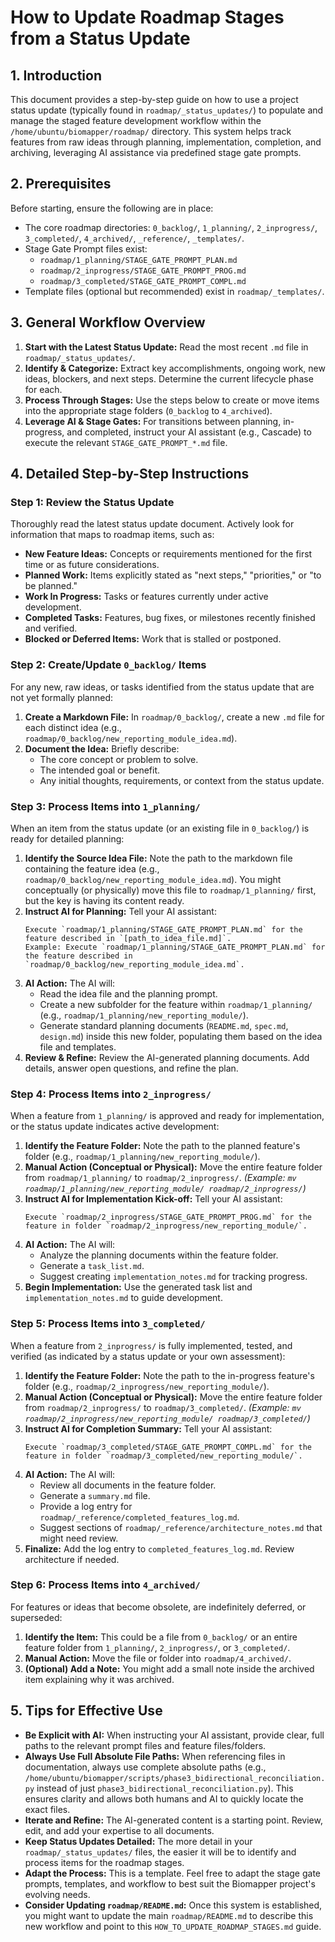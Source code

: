 # How to Update Roadmap Stages from a Status Update

## 1. Introduction

This document provides a step-by-step guide on how to use a project status update (typically found in `roadmap/_status_updates/`) to populate and manage the staged feature development workflow within the `/home/ubuntu/biomapper/roadmap/` directory. This system helps track features from raw ideas through planning, implementation, completion, and archiving, leveraging AI assistance via predefined stage gate prompts.

## 2. Prerequisites

Before starting, ensure the following are in place:

- The core roadmap directories: `0_backlog/`, `1_planning/`, `2_inprogress/`, `3_completed/`, `4_archived/`, `_reference/`, `_templates/`.
- Stage Gate Prompt files exist:
    - `roadmap/1_planning/STAGE_GATE_PROMPT_PLAN.md`
    - `roadmap/2_inprogress/STAGE_GATE_PROMPT_PROG.md`
    - `roadmap/3_completed/STAGE_GATE_PROMPT_COMPL.md`
- Template files (optional but recommended) exist in `roadmap/_templates/`.

## 3. General Workflow Overview

1.  **Start with the Latest Status Update:** Read the most recent `.md` file in `roadmap/_status_updates/`.
2.  **Identify & Categorize:** Extract key accomplishments, ongoing work, new ideas, blockers, and next steps. Determine the current lifecycle phase for each.
3.  **Process Through Stages:** Use the steps below to create or move items into the appropriate stage folders (`0_backlog` to `4_archived`).
4.  **Leverage AI & Stage Gates:** For transitions between planning, in-progress, and completed, instruct your AI assistant (e.g., Cascade) to execute the relevant `STAGE_GATE_PROMPT_*.md` file.

## 4. Detailed Step-by-Step Instructions

### Step 1: Review the Status Update

Thoroughly read the latest status update document. Actively look for information that maps to roadmap items, such as:

-   **New Feature Ideas:** Concepts or requirements mentioned for the first time or as future considerations.
-   **Planned Work:** Items explicitly stated as "next steps," "priorities," or "to be planned."
-   **Work In Progress:** Tasks or features currently under active development.
-   **Completed Tasks:** Features, bug fixes, or milestones recently finished and verified.
-   **Blocked or Deferred Items:** Work that is stalled or postponed.

### Step 2: Create/Update `0_backlog/` Items

For any new, raw ideas, or tasks identified from the status update that are not yet formally planned:

1.  **Create a Markdown File:** In `roadmap/0_backlog/`, create a new `.md` file for each distinct idea (e.g., `roadmap/0_backlog/new_reporting_module_idea.md`).
2.  **Document the Idea:** Briefly describe:
    *   The core concept or problem to solve.
    *   The intended goal or benefit.
    *   Any initial thoughts, requirements, or context from the status update.

### Step 3: Process Items into `1_planning/`

When an item from the status update (or an existing file in `0_backlog/`) is ready for detailed planning:

1.  **Identify the Source Idea File:** Note the path to the markdown file containing the feature idea (e.g., `roadmap/0_backlog/new_reporting_module_idea.md`). You might conceptually (or physically) move this file to `roadmap/1_planning/` first, but the key is having its content ready.
2.  **Instruct AI for Planning:** Tell your AI assistant:
    ```
    Execute `roadmap/1_planning/STAGE_GATE_PROMPT_PLAN.md` for the feature described in `[path_to_idea_file.md]`. 
    Example: Execute `roadmap/1_planning/STAGE_GATE_PROMPT_PLAN.md` for the feature described in `roadmap/0_backlog/new_reporting_module_idea.md`.
    ```
3.  **AI Action:** The AI will:
    *   Read the idea file and the planning prompt.
    *   Create a new subfolder for the feature within `roadmap/1_planning/` (e.g., `roadmap/1_planning/new_reporting_module/`).
    *   Generate standard planning documents (`README.md`, `spec.md`, `design.md`) inside this new folder, populating them based on the idea file and templates.
4.  **Review & Refine:** Review the AI-generated planning documents. Add details, answer open questions, and refine the plan.

### Step 4: Process Items into `2_inprogress/`

When a feature from `1_planning/` is approved and ready for implementation, or the status update indicates active development:

1.  **Identify the Feature Folder:** Note the path to the planned feature's folder (e.g., `roadmap/1_planning/new_reporting_module/`).
2.  **Manual Action (Conceptual or Physical):** Move the entire feature folder from `roadmap/1_planning/` to `roadmap/2_inprogress/`.
    *(Example: `mv roadmap/1_planning/new_reporting_module/ roadmap/2_inprogress/`)*
3.  **Instruct AI for Implementation Kick-off:** Tell your AI assistant:
    ```
    Execute `roadmap/2_inprogress/STAGE_GATE_PROMPT_PROG.md` for the feature in folder `roadmap/2_inprogress/new_reporting_module/`.
    ```
4.  **AI Action:** The AI will:
    *   Analyze the planning documents within the feature folder.
    *   Generate a `task_list.md`.
    *   Suggest creating `implementation_notes.md` for tracking progress.
5.  **Begin Implementation:** Use the generated task list and `implementation_notes.md` to guide development.

### Step 5: Process Items into `3_completed/`

When a feature from `2_inprogress/` is fully implemented, tested, and verified (as indicated by a status update or your own assessment):

1.  **Identify the Feature Folder:** Note the path to the in-progress feature's folder (e.g., `roadmap/2_inprogress/new_reporting_module/`).
2.  **Manual Action (Conceptual or Physical):** Move the entire feature folder from `roadmap/2_inprogress/` to `roadmap/3_completed/`.
    *(Example: `mv roadmap/2_inprogress/new_reporting_module/ roadmap/3_completed/`)*
3.  **Instruct AI for Completion Summary:** Tell your AI assistant:
    ```
    Execute `roadmap/3_completed/STAGE_GATE_PROMPT_COMPL.md` for the feature in folder `roadmap/3_completed/new_reporting_module/`.
    ```
4.  **AI Action:** The AI will:
    *   Review all documents in the feature folder.
    *   Generate a `summary.md` file.
    *   Provide a log entry for `roadmap/_reference/completed_features_log.md`.
    *   Suggest sections of `roadmap/_reference/architecture_notes.md` that might need review.
5.  **Finalize:** Add the log entry to `completed_features_log.md`. Review architecture if needed.

### Step 6: Process Items into `4_archived/`

For features or ideas that become obsolete, are indefinitely deferred, or superseded:

1.  **Identify the Item:** This could be a file from `0_backlog/` or an entire feature folder from `1_planning/`, `2_inprogress/`, or `3_completed/`.
2.  **Manual Action:** Move the file or folder into `roadmap/4_archived/`.
3.  **(Optional) Add a Note:** You might add a small note inside the archived item explaining why it was archived.

## 5. Tips for Effective Use

-   **Be Explicit with AI:** When instructing your AI assistant, provide clear, full paths to the relevant prompt files and feature files/folders.
-   **Always Use Full Absolute File Paths:** When referencing files in documentation, always use complete absolute paths (e.g., `/home/ubuntu/biomapper/scripts/phase3_bidirectional_reconciliation.py` instead of just `phase3_bidirectional_reconciliation.py`). This ensures clarity and allows both humans and AI to quickly locate the exact files.
-   **Iterate and Refine:** The AI-generated content is a starting point. Review, edit, and add your expertise to all documents.
-   **Keep Status Updates Detailed:** The more detail in your `roadmap/_status_updates/` files, the easier it will be to identify and process items for the roadmap stages.
-   **Adapt the Process:** This is a template. Feel free to adapt the stage gate prompts, templates, and workflow to best suit the Biomapper project's evolving needs.
-   **Consider Updating `roadmap/README.md`:** Once this system is established, you might want to update the main `roadmap/README.md` to describe this new workflow and point to this `HOW_TO_UPDATE_ROADMAP_STAGES.md` guide.
